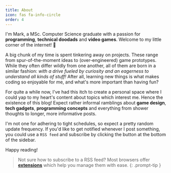 ```yaml
---
title: About
icon: fas fa-info-circle
order: 4
---
```


I'm Mark, a MSc. Computer Science graduate with a passion for **programming**, **technical doodads** and **video games**. Welcome to my little corner of the internet! 🐊

A big chunk of my time is spent tinkering away on projects. These range from spur-of-the-moment ideas to (over-engineered) game prototypes. While they often differ wildly from one another, all of them are born in a similar fashion: *with a drive fueled by curiosity and an eagerness to understand all kinds of stuff!* After all, learning new things is what makes coding so enjoyable for me, and what's more important than having fun?

For quite a while now, I've had this itch to create a personal space where I could yap to my heart's content about topics which interest me. Hence the existence of this blog! Expect rather informal ramblings about **game design**, **tech gadgets**, **programming concepts** and everything from shower thoughts to longer, more informative posts.

I'm not one for adhering to tight schedules, so expect a pretty random update frequency. If you'd like to get notified whenever I post something, you could use a `RSS feed` and subscribe by clicking the button at the bottom of the sidebar.

Happy reading!

> Not sure how to subscribe to a RSS feed? Most browsers offer [**extensions**](https://www.google.com/search?q=rss+browser+extension) which help you manage them with ease.
{: .prompt-tip }